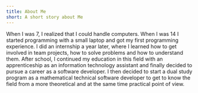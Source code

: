 ```yaml
---
title: About Me
short: A short story about Me
---
```

When I was 7, 
I realized that I could handle computers. 
When I was 14 I started programming with a small laptop and got my first programming experience. 
I did an internship a year later, 
where I learned how to get involved in team projects, 
how to solve problems and how to understand them. 
After school, 
I continued my education in this field with an apprenticeship as an information technology assistant and finally decided to pursue a career as a software developer. 
I then decided to start a dual study program as a mathematical technical software developer to get to know the field from a more theoretical and at the same time practical point of view.
